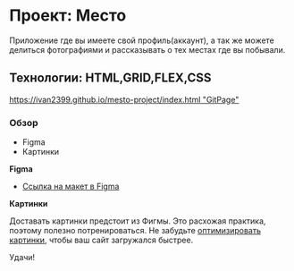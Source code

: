 # Проект: Место

Приложение где вы имеете свой профиль(аккаунт), а так же можете делиться
фотографиями и рассказывать о тех местах где вы побывали. 

## Технологии: HTML,GRID,FLEX,CSS

[https://ivan2399.github.io/mesto-project/index.html "GitPage"](https://ivan2399.github.io/mesto-project/index.html "GitPage")
### Обзор

* Figma
* Картинки

**Figma**

* [Ссылка на макет в Figma](https://www.figma.com/file/2cn9N9jSkmxD84oJik7xL7/JavaScript.-Sprint-4?node-id=0%3A1)

**Картинки**

Доставать картинки предстоит из Фигмы. Это расхожая практика, поэтому полезно потренироваться.
Не забудьте [оптимизировать картинки](https://tinypng.com/), чтобы ваш сайт загружался быстрее.

Удачи!
